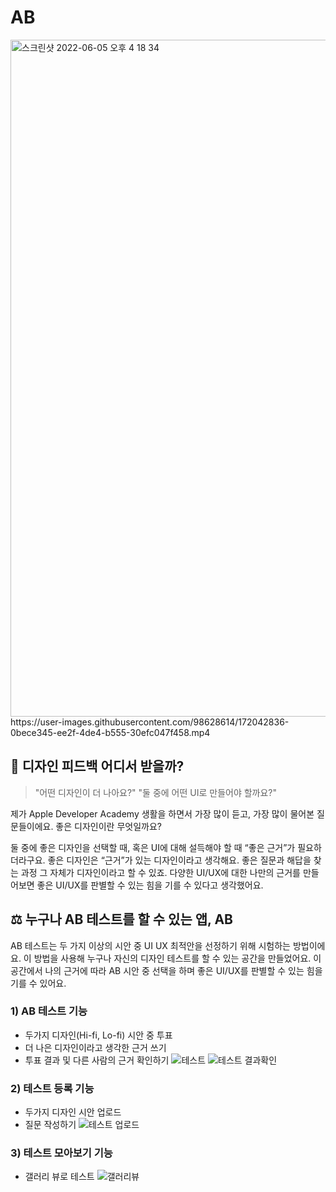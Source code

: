 # AB
<img width="1083" alt="스크린샷 2022-06-05 오후 4 18 34" src="https://user-images.githubusercontent.com/98628614/172040073-c0eb3670-a235-4a09-a757-a8e99c2fdbd9.png">
https://user-images.githubusercontent.com/98628614/172042836-0bece345-ee2f-4de4-b555-30efc047f458.mp4 


## 🎨 디자인 피드백 어디서 받을까?

> "어떤 디자인이 더 나아요?"
> "둘 중에 어떤 UI로 만들어야 할까요?"

제가 Apple Developer Academy 생활을 하면서 가장 많이 듣고, 가장 많이 물어본 질문들이에요.
좋은 디자인이란 무엇일까요?

둘 중에 좋은 디자인을 선택할 때, 혹은 UI에 대해 설득해야 할 때
“좋은 근거”가 필요하더라구요.
좋은 디자인은 “근거”가 있는 디자인이라고 생각해요.
좋은 질문과 해답을 찾는 과정 그 자체가 디자인이라고 할 수 있죠.
다양한 UI/UX에 대한 나만의 근거를 만들어보면 좋은 UI/UX를 판별할 수 있는 힘을 기를 수 있다고 생각했어요.

## ⚖️ 누구나 AB 테스트를 할 수 있는 앱, AB

AB 테스트는 두 가지 이상의 시안 중 UI UX 최적안을 선정하기 위해 시험하는 방법이에요.
이 방법을 사용해 누구나 자신의 디자인 테스트를 할 수 있는 공간을 만들었어요.
이 공간에서 나의 근거에 따라 AB 시안 중 선택을 하며 좋은 UI/UX를 판별할 수 있는 힘을 기를 수 있어요.

### 1) AB 테스트 기능
  - 두가지 디자인(Hi-fi, Lo-fi) 시안 중 투표
  - 더 나은 디자인이라고 생각한 근거 쓰기
  - 투표 결과 및 다른 사람의 근거 확인하기
  ![테스트](https://user-images.githubusercontent.com/98628614/172042749-0240af50-03d7-409d-af24-54ae552b3437.jpeg) ![테스트 결과확인](https://user-images.githubusercontent.com/98628614/172040052-f7f239d6-e034-44b8-b275-bb9ac3ed790d.jpeg)


### 2) 테스트 등록 기능
  - 두가지 디자인 시안 업로드
  - 질문 작성하기
  ![테스트 업로드](https://user-images.githubusercontent.com/98628614/172040048-86a3a981-ab77-4f6b-b456-a844ab17da3c.jpeg)


### 3) 테스트 모아보기 기능
  - 갤러리 뷰로 테스트 
  ![갤러리뷰](https://user-images.githubusercontent.com/98628614/172040083-81b661f1-c187-4f44-ab77-1853e12f75ca.jpeg)
